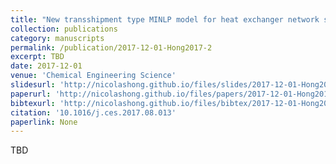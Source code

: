 ```yaml
---
title: "New transshipment type MINLP model for heat exchanger network synthesis"
collection: publications
category: manuscripts
permalink: /publication/2017-12-01-Hong2017-2
excerpt: TBD
date: 2017-12-01
venue: 'Chemical Engineering Science'
slidesurl: 'http://nicolashong.github.io/files/slides/2017-12-01-Hong2017-2.pdf'
paperurl: 'http://nicolashong.github.io/files/papers/2017-12-01-Hong2017-2.pdf'
bibtexurl: 'http://nicolashong.github.io/files/bibtex/2017-12-01-Hong2017-2.bib'
citation: '10.1016/j.ces.2017.08.013'
paperlink: None
---
```


TBD
